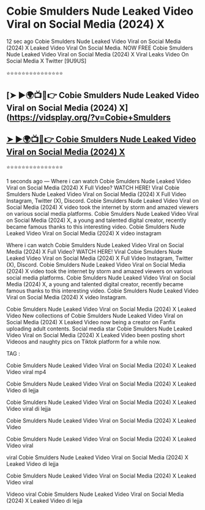 ﻿# Cobie Smulders Nude Leaked Video Viral on Social Media (2024) X



12 sec ago Cobie Smulders Nude Leaked Video Viral on Social Media (2024) X Leaked Video Viral On Social Media. NOW FREE Cobie Smulders Nude Leaked Video Viral on Social Media (2024) X Viral Leaks Video On Social Media X Twitter [9U9US]

⭐⭐⭐⭐⭐⭐⭐⭐⭐⭐⭐⭐⭐⭐⭐

## [➤ ►🌍📺📱👉 Cobie Smulders Nude Leaked Video Viral on Social Media (2024) X](https://vidsplay.org/?v=Cobie+Smulders

## [➤ ►🌍📺📱👉 Cobie Smulders Nude Leaked Video Viral on Social Media (2024) X](https://vidsplay.org/?v=Cobie+Smulders)


⭐⭐⭐⭐⭐⭐⭐⭐⭐⭐⭐⭐⭐⭐⭐



1 seconds ago — Where i can watch Cobie Smulders Nude Leaked Video Viral on Social Media (2024) X Full Video? WATCH HERE! Viral Cobie Smulders Nude Leaked Video Viral on Social Media (2024) X Full Video Instagram, Twitter (X), Discord. Cobie Smulders Nude Leaked Video Viral on Social Media (2024) X video took the internet by storm and amazed viewers on various social media platforms. Cobie Smulders Nude Leaked Video Viral on Social Media (2024) X, a young and talented digital creator, recently became famous thanks to this interesting video. Cobie Smulders Nude Leaked Video Viral on Social Media (2024) X video instagram

Where i can watch Cobie Smulders Nude Leaked Video Viral on Social Media (2024) X Full Video? WATCH HERE! Viral Cobie Smulders Nude Leaked Video Viral on Social Media (2024) X Full Video Instagram, Twitter (X), Discord. Cobie Smulders Nude Leaked Video Viral on Social Media (2024) X video took the internet by storm and amazed viewers on various social media platforms. Cobie Smulders Nude Leaked Video Viral on Social Media (2024) X, a young and talented digital creator, recently became famous thanks to this interesting video. Cobie Smulders Nude Leaked Video Viral on Social Media (2024) X video Instagram.

Cobie Smulders Nude Leaked Video Viral on Social Media (2024) X Leaked Video New collections of Cobie Smulders Nude Leaked Video Viral on Social Media (2024) X Leaked Video now being a creator on Fanfix uploading adult contents. Social media star Cobie Smulders Nude Leaked Video Viral on Social Media (2024) X Leaked Video been posting short Videoos and naughty pics on Tiktok platform for a while now.

TAG :

 

Cobie Smulders Nude Leaked Video Viral on Social Media (2024) X Leaked Video viral mp4

 

Cobie Smulders Nude Leaked Video Viral on Social Media (2024) X Leaked Video di lejja

 

Cobie Smulders Nude Leaked Video Viral on Social Media (2024) X Leaked Video viral di lejja

 

Cobie Smulders Nude Leaked Video Viral on Social Media (2024) X Leaked Video

 

Cobie Smulders Nude Leaked Video Viral on Social Media (2024) X Leaked Video viral

 

viral Cobie Smulders Nude Leaked Video Viral on Social Media (2024) X Leaked Video di lejja

 

Cobie Smulders Nude Leaked Video Viral on Social Media (2024) X Leaked Video viral

 

Videoo viral Cobie Smulders Nude Leaked Video Viral on Social Media (2024) X Leaked Video di lejja